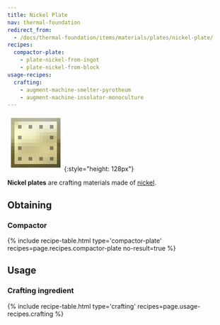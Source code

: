 ```yaml
---
title: Nickel Plate
nav: thermal-foundation
redirect_from:
  - /docs/thermal-foundation/items/materials/plates/nickel-plate/
recipes:
  compactor-plate:
    - plate-nickel-from-ingot
    - plate-nickel-from-block
usage-recipes:
  crafting:
    - augment-machine-smelter-pyrotheum
    - augment-machine-insolator-monoculture
---
```


![Nickel plate](/assets/images/thermal-foundation/plate-nickel.png){:style="height: 128px"}


**Nickel plates** are crafting materials made of [nickel](/docs/nickel-ingot/).


Obtaining
---------

### Compactor
{% include recipe-table.html type='compactor-plate' recipes=page.recipes.compactor-plate no-result=true %}


Usage
-----

### Crafting ingredient
{% include recipe-table.html type='crafting' recipes=page.usage-recipes.crafting %}
